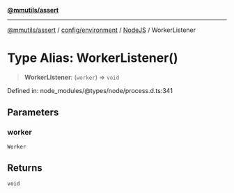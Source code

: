 [**@mmutils/assert**](../../../../../README.md)

***

[@mmutils/assert](../../../../../modules.md) / [config/environment](../../../README.md) / [NodeJS](../README.md) / WorkerListener

# Type Alias: WorkerListener()

> **WorkerListener**: (`worker`) => `void`

Defined in: node\_modules/@types/node/process.d.ts:341

## Parameters

### worker

`Worker`

## Returns

`void`
